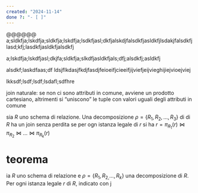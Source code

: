 ```yaml
---
created: "2024-11-14"
done ?: "- [ ]"
---
```

@@@@@@
a;sldkfja;lskdfja;sldkfja;lskdfja;lsdkfjasl;dkfjalskdjfalsdkfjasldkfjlsdakjfalsdkfjlasd;kfj;lasdkfjasldkfjalsdkfj

a;lskdfja;lskdfjasl;dkjfa;sldkfja;slkdfjasldkfjals;dfj;alsdkfj;asldkfj

alsdkf;laskdfaas;df
ldsjflkdasjfkdjfasdjfeioeifjcieeifjijviefjeijvieghijiejvioejviej

lkksdf;lsdf;lsdf;lsdafl;sdfhre

join naturale: se non ci sono attributi in comune, avviene un prodotto cartesiano, altrimenti si “uniscono” le tuple con valori uguali degli attributi in comune

sia $R$ uno schema di relazione. Una decomposizione $\rho =\{R_1, R_2, …, R_3\}$ di di $R$ ha un join senza perdita se per ogn istanza legale di $r$ si ha $r=\pi_{R_1}(r) \bowtie \pi_{R_2} \bowtie \dots \bowtie \pi_{R_k}(r)$
# teorema
ia $R$ uno schema di relazione e $\rho = \{R_{1}, R_{2, }\dots, R_{k}\}$ una decomposizione di $R$. Per ogni istanza legale $r$ di $R$, indicato con j